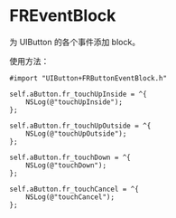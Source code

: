 # FREventBlock

为 UIButton 的各个事件添加 block。

使用方法：

```
#import "UIButton+FRButtonEventBlock.h"

self.aButton.fr_touchUpInside = ^{
    NSLog(@"touchUpInside");
};
    
self.aButton.fr_touchUpOutside = ^{
    NSLog(@"touchUpOutside");
};
    
self.aButton.fr_touchDown = ^{
    NSLog(@"touchDown");
};
    
self.aButton.fr_touchCancel = ^{
    NSLog(@"touchCancel");
};
```

